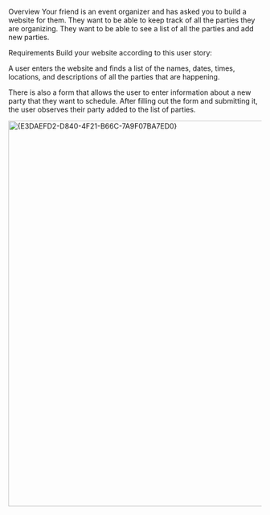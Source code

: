Overview
Your friend is an event organizer and has asked you to build a website for them. They want to be able to keep track of all the parties they are organizing. They want to be able to see a list of all the parties and add new parties.

Requirements
Build your website according to this user story:

A user enters the website and finds a list of the names, dates, times, locations, and descriptions of all the parties that are happening.

There is also a form that allows the user to enter information about a new party that they want to schedule. After filling out the form and submitting it, the user observes their party added to the list of parties.

<img width="768" alt="{E3DAEFD2-D840-4F21-B66C-7A9F07BA7ED0}" src="https://github.com/user-attachments/assets/2de1f984-882e-4e84-86de-7d7fa9ed2a47">
